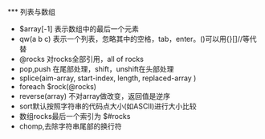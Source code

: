 *** 列表与数组

- $array[-1] 表示数组中的最后一个元素
- qw(a b c) 表示一个列表，忽略其中的空格，tab，enter。()可以用{}[]//等代替
- @rocks 对rocks全部引用，all of rocks
- pop,push 在尾部处理，shift，unshift在头部处理
- splice(aim-array, start-index, length, replaced-array )
- foreach $rock(@rocks)
- reverse(array) 不对array做改变，返回值是逆序
- sort默认按照字符串的代码点大小(如ASCII)进行大小比较
- 数组rocks最后一个索引为 $#rocks
- chomp,去除字符串尾部的换行符
